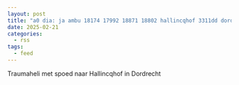 ```yaml
---
layout: post
title: "a0 dia: ja ambu 18174 17992 18871 18802 hallincqhof 3311dd dordrecht dordrt bon 28240"
date: 2025-02-21
categories: 
  - rss
tags: 
  - feed
---
```


Traumaheli met spoed naar Hallincqhof in Dordrecht
